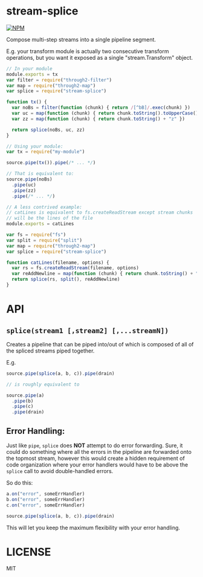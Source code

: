 stream-splice
=====

[![NPM](https://nodei.co/npm/stream-splice.svg)](https://nodei.co/npm/stream-splice/)

Compose multi-step streams into a single pipeline segment.

E.g. your transform module is actually two consecutive transform operations, but you want it exposed as a single "stream.Transform" object.

```javascript
// In your module
module.exports = tx
var filter = require("through2-filter")
var map = require("through2-map")
var splice = require("stream-splice")

function tx() {
  var noBs = filter(function (chunk) { return /[^bB]/.exec(chunk) })
  var uc = map(function (chunk) { return chunk.toString().toUpperCase() })
  var zz = map(function (chunk) { return chunk.toString() + "z" })

  return splice(noBs, uc, zz)
}

// Using your module:
var tx = require("my-module")

source.pipe(tx()).pipe(/* ... */)

// That is equivalent to:
source.pipe(noBs)
  .pipe(uc)
  .pipe(zz)
  .pipe(/* ... */)

// A less contrived example:
// catLines is equivalent to fs.createReadStream except stream chunks
// will be the lines of the file
module.exports = catLines

var fs = require("fs")
var split = require("split")
var map = require("through2-map")
var splice = require("stream-splice")

function catLines(filename, options) {
  var rs = fs.createReadStream(filename, options)
  var reAddNewline = map(function (chunk) { return chunk.toString() + "\n" })
  return splice(rs, split(), reAddNewline)
}


```

API
===

`splice(stream1 [,stream2] [,...streamN])`
---

Creates a pipeline that can be piped into/out of which is composed of all of the spliced streams piped together.

E.g.

```javascript
source.pipe(splice(a, b, c)).pipe(drain)

// is roughly equivalent to

source.pipe(a)
  .pipe(b)
  .pipe(c)
  .pipe(drain)

```

Error Handling:
---

Just like `pipe`, `splice` does **NOT** attempt to do error forwarding. Sure, it could do something where all the errors in the pipeline are forwarded onto the topmost stream, however this would create a hidden requirement of code organization where your error handlers would have to be above the `splice` call to avoid double-handled errors.

So do this:
```js
a.on("error", someErrHandler)
b.on("error", someErrHandler)
c.on("error", someErrHandler)

source.pipe(splice(a, b, c)).pipe(drain)
```

This will let you keep the maximum flexibility with your error handling.

LICENSE
=======

MIT
